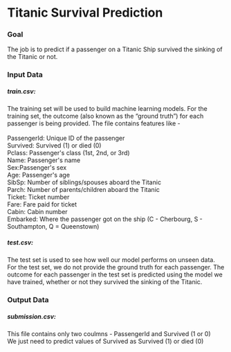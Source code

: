 # Titanic Survival Prediction 
### Goal
The job is to predict if a passenger on a Titanic Ship survived the sinking of the Titanic or not. 

### Input Data
##### train.csv:
The training set will be used to build machine learning models. For the training set, the outcome (also known as the “ground truth”) for each passenger is being provided. The file contains features like - </br>
</br>
PassengerId: Unique ID of the passenger</br>
Survived: Survived (1) or died (0)</br>
Pclass: Passenger's class (1st, 2nd, or 3rd)</br>
Name: Passenger's name</br>
Sex:Passenger's sex</br>
Age: Passenger's age</br>
SibSp: Number of siblings/spouses aboard the Titanic</br>
Parch: Number of parents/children aboard the Titanic</br>
Ticket: Ticket number</br>
Fare: Fare paid for ticket</br>
Cabin: Cabin number</br>
Embarked: Where the passenger got on the ship (C - Cherbourg, S - Southampton, Q = Queenstown)</br>

##### test.csv:
The test set is used to see how well our model performs on unseen data. For the test set, we do not provide the ground truth for each passenger. The outcome for each passenger in the test set is predicted using the model we have trained, whether or not they survived the sinking of the Titanic.</br>

### Output Data
##### submission.csv:
This file contains only two coulmns - PassengerId and Survived (1 or 0)</br>
We just need to predict values of Survived as Survived (1) or died (0)</br>